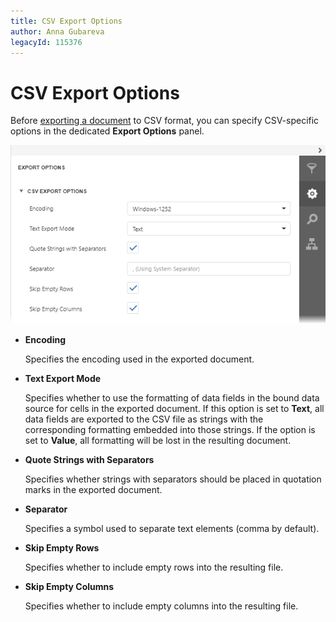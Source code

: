 ```yaml
---
title: CSV Export Options
author: Anna Gubareva
legacyId: 115376
---
```

# CSV Export Options
Before [exporting a document](export-a-document.md) to CSV format, you can specify CSV-specific options in the dedicated **Export Options** panel.

![EUD_HTML5DV_CsvExportOptions](../../../images/img121798.png)
* **Encoding**
	
	Specifies the encoding used in the exported document.
* **Text Export Mode**
	
	Specifies whether to use the formatting of data fields in the bound data source for cells in the exported document. If this option is set to **Text**, all data fields are exported to the CSV file as strings with the corresponding formatting embedded into those strings. If the option is set to **Value**, all formatting will be lost in the resulting document.
* **Quote Strings with Separators**
	
	Specifies whether strings with separators should be placed in quotation marks in the exported document.
* **Separator**
	
	Specifies a symbol used to separate text elements (comma by default).
* **Skip Empty Rows**
	
	Specifies whether to include empty rows into the resulting file.
* **Skip Empty Columns**
	
	Specifies whether to include empty columns into the resulting file.